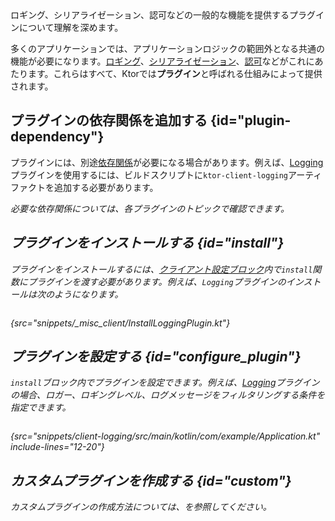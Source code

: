 [//]: # (title: クライアントプラグイン)

<link-summary>
ロギング、シリアライゼーション、認可などの一般的な機能を提供するプラグインについて理解を深めます。
</link-summary>

多くのアプリケーションでは、アプリケーションロジックの範囲外となる共通の機能が必要になります。[ロギング](client-logging.md)、[シリアライゼーション](client-serialization.md)、[認可](client-auth.md)などがこれにあたります。これらはすべて、Ktorでは**プラグイン**と呼ばれる仕組みによって提供されます。

## プラグインの依存関係を追加する {id="plugin-dependency"}
プラグインには、別途[依存関係](client-dependencies.md)が必要になる場合があります。例えば、[Logging](client-logging.md)プラグインを使用するには、ビルドスクリプトに`ktor-client-logging`アーティファクトを追加する必要があります。

<var name="artifact_name" value="ktor-client-logging"/>
<include from="lib.topic" element-id="add_ktor_artifact"/>

必要な依存関係については、各プラグインのトピックで確認できます。

## プラグインをインストールする {id="install"}
プラグインをインストールするには、[クライアント設定ブロック](client-create-and-configure.md#configure-client)内で`install`関数にプラグインを渡す必要があります。例えば、`Logging`プラグインのインストールは次のようになります。

```kotlin
```
{src="snippets/_misc_client/InstallLoggingPlugin.kt"}

## プラグインを設定する {id="configure_plugin"}
`install`ブロック内でプラグインを設定できます。例えば、[Logging](client-logging.md)プラグインの場合、ロガー、ロギングレベル、ログメッセージをフィルタリングする条件を指定できます。
```kotlin
```
{src="snippets/client-logging/src/main/kotlin/com/example/Application.kt" include-lines="12-20"}

## カスタムプラグインを作成する {id="custom"}
カスタムプラグインの作成方法については、[](client-custom-plugins.md)を参照してください。